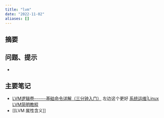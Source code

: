 ```yaml
---
title: "lvm"
date: "2022-11-02"
aliases: []
---
```

## 摘要


## 问题、提示
-  

## 主要笔记
- [LVM逻辑卷------基础命令详解（三分钟入门）](https://blog.csdn.net/huhaiyangFIVE/article/details/109368379) 左边这个更好 [系统运维|Linux LVM简明教程](https://linux.cn/article-3218-1.html)
- [[LVM 属性含义]]

